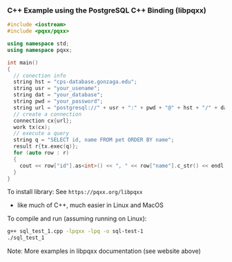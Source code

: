 ### C++ Example using the PostgreSQL C++ Binding (libpqxx)

```c++
#include <iostream>
#include <pqxx/pqxx>

using namespace std;
using namespace pqxx;

int main()
{
  // conection info
  string hst = "cps-database.gonzaga.edu";
  string usr = "your_usename";
  string dat = "your_database";
  string pwd = "your_password";
  string url = "postgresql://" + usr + ":" + pwd + "@" + hst + "/" + dat;
  // create a connection
  connection cx{url};
  work tx(cx);
  // execute a query
  string q = "SELECT id, name FROM pet ORDER BY name";
  result r{tx.exec(q)};
  for (auto row : r)
  {
    cout << row["id"].as<int>() << ", " << row["name"].c_str() << endl;
  }
}
```

To install library: See `https://pqxx.org/libpqxx`

- like much of C++, much easier in Linux and MacOS

To compile and run (assuming running on Linux):

```bash
g++ sql_test_1.cpp -lpqxx -lpq -o sql-test-1
./sql_test_1
```

Note: More examples in libpqxx documentation (see website above)
